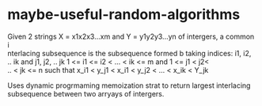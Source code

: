 # maybe-useful-random-algorithms

Given 2 strings X = x1x2x3...xm and Y = y1y2y3...yn of intergers, a common i\
nterlacing subsequence is the subsequence formed b taking indices:
i1, i2, .. ik and j1, j2, .. jk 1 <= i1 <= i2 < ... < ik <= m and 1 <= j1 < j2<\
 .. < jk <= n such that x_i1 < y_j1 < x_i1 < y_j2 < ... < x_ik < Y_jk

Uses dynamic progrmaming memoization strat to return largest interlacing subsequence between two arryays of intergers.



